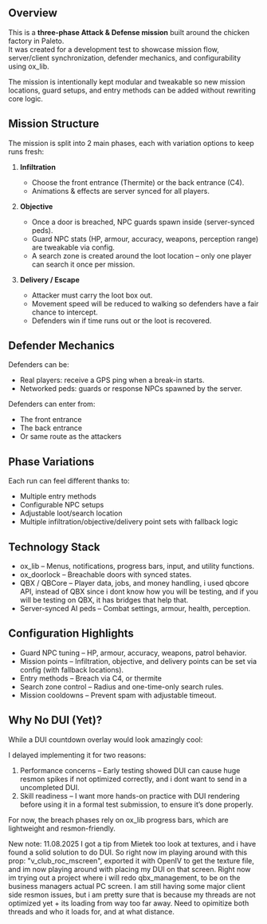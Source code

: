 ## Overview
This is a **three-phase Attack & Defense mission** built around the chicken factory in Paleto.  
It was created for a development test to showcase mission flow, server/client synchronization, defender mechanics, and configurability using ox_lib.

The mission is intentionally kept modular and tweakable so new mission locations, guard setups, and entry methods can be added without rewriting core logic.

## Mission Structure
The mission is split into 2 main phases, each with variation options to keep runs fresh:

1. **Infiltration**
   - Choose the front entrance (Thermite) or the back entrance (C4).
   - Animations & effects are server synced for all players.
   
2. **Objective**
   - Once a door is breached, NPC guards spawn inside (server-synced peds).
   - Guard NPC stats (HP, armour, accuracy, weapons, perception range) are tweakable via config.
   - A search zone is created around the loot location – only one player can search it once per mission.

3. **Delivery / Escape**
   - Attacker must carry the loot box out.
   - Movement speed will be reduced to walking so defenders have a fair chance to intercept.
   - Defenders win if time runs out or the loot is recovered.

## Defender Mechanics
Defenders can be:
- Real players: receive a GPS ping when a break-in starts.
- Networked peds: guards or response NPCs spawned by the server.

Defenders can enter from:
- The front entrance
- The back entrance 
- Or same route as the attackers

## Phase Variations
Each run can feel different thanks to:
- Multiple entry methods
- Configurable NPC setups
- Adjustable loot/search location
- Multiple infiltration/objective/delivery point sets with fallback logic

## Technology Stack
- ox_lib – Menus, notifications, progress bars, input, and utility functions.
- ox_doorlock – Breachable doors with synced states.
- QBX / QBCore – Player data, jobs, and money handling, i used qbcore API, instead of QBX since i dont know how you will be testing, and if you will be testing on QBX, it has bridges that help that.
- Server-synced AI peds – Combat settings, armour, health, perception.

## Configuration Highlights
- Guard NPC tuning – HP, armour, accuracy, weapons, patrol behavior.
- Mission points – Infiltration, objective, and delivery points can be set via config (with fallback locations).
- Entry methods – Breach via C4, or thermite
- Search zone control – Radius and one-time-only search rules.
- Mission cooldowns – Prevent spam with adjustable timeout.

## Why No DUI (Yet)?
While a DUI countdown overlay would look amazingly cool:

I delayed implementing it for two reasons:
1. Performance concerns – Early testing showed DUI can cause huge resmon spikes if not optimized correctly, and i dont want to send in a uncompleted DUI.
2. Skill readiness – I want more hands-on practice with DUI rendering before using it in a formal test submission, to ensure it’s done properly.

For now, the breach phases rely on ox_lib progress bars, which are lightweight and resmon-friendly.  

New note: 11.08.2025
I got a tip from Mietek too look at textures, and i have found a solid solution to do DUI.
So right now im playing around with this prop: "v_club_roc_mscreen", exported it with OpenIV to get the texture file, and im now playing around with placing my DUI on that screen.
Right now im trying out a project where i will redo qbx_management, to be on the business managers actual PC screen.
I am still having some major client side resmon issues, but i am pretty sure that is because my threads are not optimized yet + its loading from way too far away.
Need to opimitize both threads and who it loads for, and at what distance.
